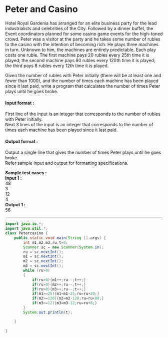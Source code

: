 # Peter and Casino
Hotel Royal Gardenia has arranged for an elite business party for the lead industrialists and celebrities of the City. Followed by a dinner buffet, the Event coordinators planned for some casino game events for the high-toned crowd. Peter was a visitor at the party and he takes some number of rubles to the casino with the intention of becoming rich. He plays three machines in turn. Unknown to him, the machines are entirely predictable. Each play costs one ruble. The first machine pays 20 rubles every 25th time it is played; the second machine pays 80 rubles every 120th time it is played; the third pays 8 rubles every 12th time it is played.

Given the number of rubles with Peter initially (there will be at least one and fewer than 1000), and the number of times each machine has been played since it last paid, write a program that calculates the number of times Peter plays until he goes broke.

#### Input format :
First line of the input is an integer that corresponds to the number of rubles with Peter initially.
<br>
Next 3 lines of the input is an integer that corresponds to the number of times each machine has been played since it last paid.

#### Output format :
Output a single line that gives the number of times Peter plays until he goes broke.
<br>
Refer sample input and output for formatting specifications.

**Sample test cases :<br>
Input 1 :** <br>
48<br>
3<br>
12<br>
4<br>
**Output 1 :<br>**
56


-------------------------------------------------------------------------------------------------------------------------------------------------------------------
```java
import java.io.*;
import java.util.*;
class Petercasino {
	public static void main(String [] args) {
		int m1,m2,m3,ru,t=0;
		Scanner sc = new Scanner(System.in);
		ru = sc.nextInt();
		m1 = sc.nextInt();
		m2 = sc.nextInt();
		m3 = sc.nextInt();
	    while (ru>0)
	    {
	        if(ru>0){m1++;ru--;t++;}
	        if(ru>0){m2++;ru--;t++;}
	        if(ru>0){m3++;ru--;t++;}
	        if(m1>=25){m1=m1-25;ru=ru+20;}
	        if(m2>=120){m2=m2-120;ru=ru+80;}
	        if(m3>=12){m3=m3-12;ru=ru+8;}
	    }
	    System.out.println(t);

	}
	
}
```
